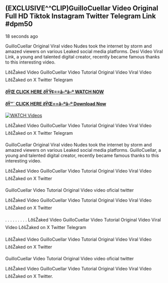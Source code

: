 ## (EXCLUSIVE^^CLIP)GuilloCuellar Video Original Full HD Tiktok Instagram Twitter Telegram Link #dpm50

18 seconds ago

GuilloCuellar Original Viral video Nudes took the internet by storm and amazed viewers on various Leaked social media platforms. Desi Video Viral Link, a young and talented digital creator, recently became famous thanks to this interesting video.

LðšŽaked Video GuilloCuellar Video Tutorial Original Video Viral Video LðšŽaked on X Twitter Telegram

**[ðŸŒ CLICK HERE ðŸŸ¢==â–ºâ–º WATCH NOW](https://clips-mediaa.blogspot.com/2025/02/video-viral-download.html)**

**[ðŸ”´ CLICK HERE ðŸŒ==â–ºâ–º Download Now](https://clips-mediaa.blogspot.com/2025/02/video-viral-download.html)**

[![WATCH Videos](https://i.imgur.com/dJHk4Zq.gif)](https://clips-mediaa.blogspot.com/2025/02/video-viral-download.html)

LðšŽaked Video GuilloCuellar Video Tutorial Original Video Viral Video LðšŽaked on X Twitter Telegram

GuilloCuellar Original Viral video Nudes took the internet by storm and amazed viewers on various Leaked social media platforms. GuilloCuellar, a young and talented digital creator, recently became famous thanks to this interesting video.

LðšŽaked Video GuilloCuellar Video Tutorial Original Video Viral Video LðšŽaked on X Twitter

GuilloCuellar Video Tutorial Original Video video oficial twitter

LðšŽaked Video GuilloCuellar Video Tutorial Original Video Viral Video LðšŽaked on X Twitter

. . . . . . . . . LðšŽaked Video GuilloCuellar Video Tutorial Original Video Viral Video LðšŽaked on X Twitter Telegram

LðšŽaked Video GuilloCuellar Video Tutorial Original Video Viral Video LðšŽaked on X Twitter

GuilloCuellar Video Tutorial Original Video video oficial twitter

LðšŽaked Video GuilloCuellar Video Tutorial Original Video Viral Video LðšŽaked on X Twitter.
